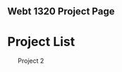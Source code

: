 ## Webt 1320 Project Page

<h1>Project List</h1>

<ul>
   <li<a href="Project 2/index.html" target="_blank">Project 2</a></li>
</ul>

